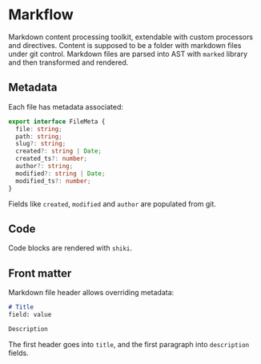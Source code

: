 # Markflow

Markdown content processing toolkit, extendable with custom processors and directives.
Content is supposed to be a folder with markdown files under git control.
Markdown files are parsed into AST with `marked` library and then transformed and rendered.

## Metadata

Each file has metadata associated:

```ts
export interface FileMeta {
  file: string;
  path: string;
  slug?: string;
  created?: string | Date;
  created_ts?: number;
  author?: string;
  modified?: string | Date;
  modified_ts?: number;
}
```

Fields like `created`, `modified` and `author` are populated from git.

## Code

Code blocks are rendered with `shiki`.

## Front matter

Markdown file header allows overriding metadata:

```md
# Title
field: value

Description
```

The first header goes into `title`, and the first paragraph into `description` fields.